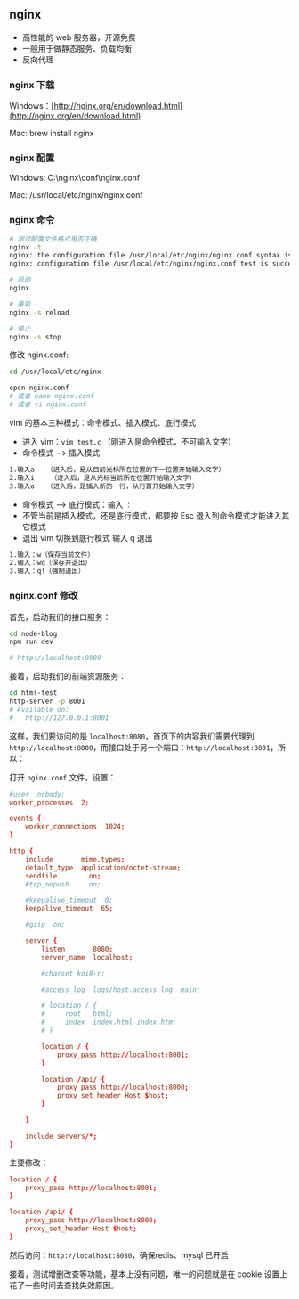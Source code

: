 ## nginx

- 高性能的 web 服务器，开源免费
- 一般用于做静态服务、负载均衡
- 反向代理

### nginx 下载

Windows：[http://nginx.org/en/download.html](http://nginx.org/en/download.html)

Mac: brew install nginx

### nginx 配置

Windows: C:\nginx\conf\nginx.conf

Mac: /usr/local/etc/nginx/nginx.conf

### nginx 命令

```bash
# 测试配置文件格式是否正确
nginx -t
nginx: the configuration file /usr/local/etc/nginx/nginx.conf syntax is ok
nginx: configuration file /usr/local/etc/nginx/nginx.conf test is successful

# 启动
nginx

# 重启
nginx -s reload

# 停止
nginx -s stop
```

修改 nginx.conf:

```bash
cd /usr/local/etc/nginx

open nginx.conf
# 或者 nano nginx.conf
# 或者 vi nginx.conf
```

vim 的基本三种模式：命令模式、插入模式、底行模式

- 进入 vim：`vim test.c` （刚进入是命令模式，不可输入文字）
- 命令模式 --> 插入模式

```bash
1.输入a   （进入后，是从目前光标所在位置的下一位置开始输入文字）
2.输入i    （进入后，是从光标当前所在位置开始输入文字）
3.输入o   （进入后，是插入新的一行，从行首开始输入文字）
```

- 命令模式 --> 底行模式：输入 `：`
- 不管当前是插入模式，还是底行模式，都要按 Esc 退入到命令模式才能进入其它模式
- 退出 vim 切换到底行模式 输入 q 退出

```bash
1.输入：w（保存当前文件）
2.输入：wq（保存并退出）
3.输入：q!（强制退出）
```

### nginx.conf 修改

首先，启动我们的接口服务：

```bash
cd node-blog
npm run dev

# http://localhost:8000
```

接着，启动我们的前端资源服务：

```bash
cd html-test
http-server -p 8001
# Available on:
#   http://127.0.0.1:8001
```

这样，我们要访问的是 `localhost:8080`，首页下的内容我们需要代理到 `http://localhost:8000`，而接口处于另一个端口：`http://localhost:8001`，所以：

打开 `nginx.conf` 文件，设置：

```conf
#user  nobody;
worker_processes  2;

events {
    worker_connections  1024;
}

http {
    include       mime.types;
    default_type  application/octet-stream;
    sendfile        on;
    #tcp_nopush     on;

    #keepalive_timeout  0;
    keepalive_timeout  65;

    #gzip  on;

    server {
        listen       8080;
        server_name  localhost;

        #charset koi8-r;

        #access_log  logs/host.access.log  main;

        # location / {
        #     root   html;
        #     index  index.html index.htm;
        # }

        location / {
            proxy_pass http://localhost:8001;
        }

        location /api/ {
            proxy_pass http://localhost:8000;
            proxy_set_header Host $host;
        }

    }

    include servers/*;
}
```

主要修改：

```conf
location / {
    proxy_pass http://localhost:8001;
}

location /api/ {
    proxy_pass http://localhost:8000;
    proxy_set_header Host $host;
}
```

然后访问：`http://localhost:8080`，确保redis、mysql 已开启

接着，测试增删改查等功能，基本上没有问题，唯一的问题就是在 cookie 设置上花了一些时间去查找失效原因。
